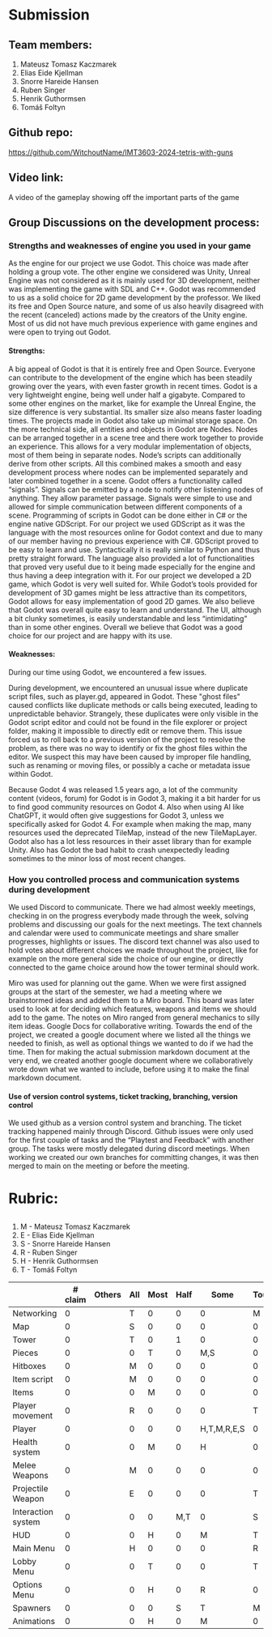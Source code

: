 # Submission

## Team members:
1. Mateusz Tomasz Kaczmarek
2. Elias Eide Kjellman
3. Snorre Hareide Hansen
4. Ruben Singer
5. Henrik Guthormsen
6. Tomáš Foltyn

## Github repo: 
https://github.com/WitchoutName/IMT3603-2024-tetris-with-guns

## Video link: 
A video of the gameplay showing off the important parts of the game

## Group Discussions on the development process:

### Strengths and weaknesses of engine you used in your game

As the engine for our project we use Godot. This choice was made after holding a group vote. The other engine we considered was Unity, Unreal Engine was not considered as it is mainly used for 3D development, neither was implementing the game with SDL and C++.
Godot was recommended to us as a solid choice for 2D game development by the professor. We liked its free and Open Source nature, and some of us also heavily disagreed with the recent (canceled) actions made by the creators of the Unity engine. Most of us did not have much previous experience with game engines and were open to trying out Godot.
#### Strengths:
A big appeal of Godot is that it is entirely free and Open Source. Everyone can contribute to the development of the engine which has been steadily growing over the years, with even faster growth in recent times.
Godot is a very lightweight engine, being well under half a gigabyte. Compared to some other engines on the market, like for example the Unreal Engine, the size difference is very substantial. Its smaller size also means faster loading times. The projects made in Godot also take up minimal storage space. 
On the more technical side, all entities and objects in Godot are Nodes. Nodes can be arranged together in a scene tree and there work together to provide an experience. This allows for a very modular implementation of objects, most of them being in separate nodes. Node’s scripts can additionally derive from other scripts. All this combined makes a smooth and easy development process where nodes can be implemented separately and later combined together in a scene. 
Godot offers a functionality called “signals”. Signals can be emitted by a node to notify other listening nodes of anything. They allow parameter passage. Signals were simple to use and allowed for simple communication between different components of a scene. 
Programming of scripts in Godot can be done either in C# or the engine native GDScript. For our project we used GDScript as it was the language with the most resources online for Godot context and due to many of our member having no previous experience with C#. GDScript proved to be easy to learn and use. Syntactically it is really similar to Python and thus pretty straight forward. The language also provided a lot of functionalities that proved very useful due to it being made especially for the engine and thus having a deep integration with it. 
For our project we developed a 2D game, which Godot is very well suited for. While Godot’s tools provided for development of 3D games might be less attractive than its competitors, Godot allows for easy implementation of good 2D games. 
We also believe that Godot was overall quite easy to learn and understand. The UI, although a bit clunky sometimes, is easily understandable and less “intimidating” than in some other engines. 
Overall we believe that Godot was a good choice for our project and are happy with its use. 
#### Weaknesses:
During our time using Godot, we encountered a few issues. 

During development, we encountered an unusual issue where duplicate script files, such as player.gd, appeared in Godot. These "ghost files" caused conflicts like duplicate methods or calls being executed, leading to unpredictable behavior. Strangely, these duplicates were only visible in the Godot script editor and could not be found in the file explorer or project folder, making it impossible to directly edit or remove them.
This issue forced us to roll back to a previous version of the project to resolve the problem, as there was no way to identify or fix the ghost files within the editor. We suspect this may have been caused by improper file handling, such as renaming or moving files, or possibly a cache or metadata issue within Godot.

Because Godot 4 was released 1.5 years ago, a lot of the community content (videos, forum) for Godot is in Godot 3, making it a bit harder for us to find good community resources on Godot 4. Also when using AI like ChatGPT, it would often give suggestions for Godot 3,  unless we specifically asked for Godot 4. For example when making the map, many resources used the deprecated TileMap, instead of the new TileMapLayer. Godot also has a lot less resources in their asset library than for example Unity. 
Also has Godot the bad habit to crash unexpectedly leading sometimes to the minor loss of most recent changes. 


### How you controlled process and communication systems during development

We used Discord to communicate. There we had almost weekly meetings, checking in on the progress everybody made through the week, solving problems and discussing our goals for the next meetings. The text channels and calendar were used to communicate meetings and share smaller progresses, highlights or issues. The discord text channel was also used to hold votes about different choices we made throughout the project, like for example on the more general side the choice of our engine, or directly connected to the game choice around how the tower terminal should work. 

Miro was used for planning out the game. When we were first assigned groups at the start of the semester, we had a meeting where we brainstormed ideas and added them to a Miro board. This board was later used to look at for deciding which features, weapons and items we should add to the game. The notes on Miro ranged from general mechanics to silly item ideas.
Google Docs for collaborative writing. Towards the end of the project, we created a google document where we listed all the things we needed to finish, as well as optional things we wanted to do if we had the time. Then for making the actual submission markdown document at the very end, we created another google document where we collaboratively wrote down what we wanted to include, before using it to make the final markdown document.

#### Use of version control systems, ticket tracking, branching, version control
We used github as a version control system and branching. The ticket tracking happened mainly through Discord. Github issues were only used for the first couple of tasks and the “Playtest and Feedback” with another group. The tasks were mostly delegated during discord meetings.
When working we created our own branches for committing changes, it was then merged to main on the meeting or before the meeting. 




# Rubric:

## 
1. M - Mateusz Tomasz Kaczmarek
2. E - Elias Eide Kjellman
3. S - Snorre Hareide Hansen
4. R - Ruben Singer
5. H - Henrik Guthormsen
6. T - Tomáš Foltyn

| | # claim |Others| All	| Most | Half | Some | Touched |
|----|----|-|----|----|----|----|----|
| Networking	      | 0 || T | 0 | 0 | 0 | M |
| Map               | 0 || S | 0 | 0 | 0 | 0 |
| Tower             | 0 || T | 0 | 1 | 0 | 0 |
| Pieces            | 0 || 0 | T | 0 | M,S | 0 |
| Hitboxes          | 0 || M | 0 | 0 | 0 | 0 |
| Item script       | 0 || M | 0 | 0 | 0 | 0 |
| Items             | 0 || 0 | M | 0 | 0 | 0 |
| Player movement   | 0 || R | 0 | 0 | 0 | T |
| Player            | 0 || 0 | 0 | 0 | H,T,M,R,E,S | 0 |
| Health system     | 0 || 0 | M | 0 | H | 0 |
| Melee Weapons     | 0 || M | 0 | 0 | 0 | 0 |
| Projectile Weapon | 0 || E | 0 | 0 | 0 | T |
| Interaction system | 0 || 0 | 0 | M,T | 0 | S |
| HUD               | 0 || 0 | H | 0 | M | T |
| Main Menu         | 0 || H | 0 | 0 | 0 | R |
| Lobby Menu        | 0 || 0 | T | 0 | 0 | T |
| Options Menu      | 0 || 0 | H | 0 | R | 0 |
| Spawners          | 0 || 0 | 0 | S | T | M |
| Animations        | 0 || 0 | H | 0 | M | 0 |



